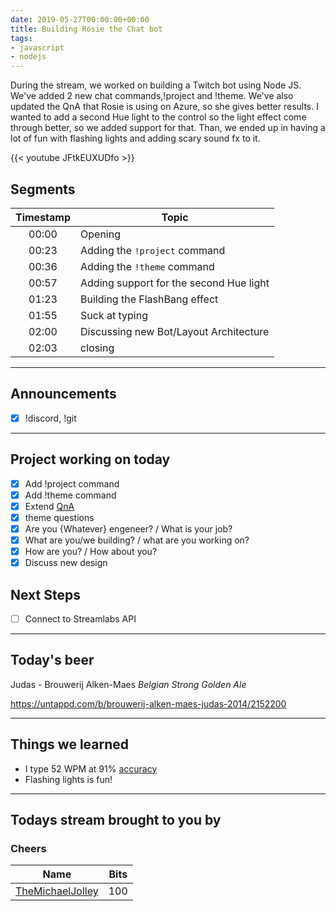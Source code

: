 ```yaml
---
date: 2019-05-27T00:00:00+00:00
title: Building Rosie the Chat bot
tags:
- javascript
- nodejs
---
```


During the stream, we worked on building a Twitch bot using Node JS.
We've added 2 new chat commands,!project and !theme. We've also updated the QnA that Rosie is using on Azure, so she gives better results.
I wanted to add a second Hue light to the control so the light effect come through better, so we added support for that. Than, we ended up in having a lot of fun with flashing lights and adding scary sound fx to it.

{{< youtube JFtkEUXUDfo >}}

<!--more-->
## Segments

| Timestamp | Topic |
|:---:| --- |
| 00:00 | Opening |
| 00:23 | Adding the `!project` command |
| 00:36 | Adding the `!theme` command |
| 00:57 | Adding support for the second Hue light|
| 01:23 | Building the FlashBang effect |
| 01:55 | Suck at typing |
| 02:00 | Discussing new Bot/Layout Architecture |
| 02:03 | closing |
---

## Announcements

- [X] !discord, !git

---

## Project working on today

- [X] Add !project command
- [X] Add !theme command
- [X] Extend [QnA](https://www.qnamaker.ai/Edit/KnowledgeBase2?kbId=3c8c22ec-f59c-4c80-b2a5-fe316e222686)
- [X] theme questions
- [X] Are you {Whatever} engeneer? / What is your job?
- [X]  What are you/we building? / what are you working on?
- [X] How are you? / How about you?
- [X] Discuss new design

## Next Steps

- [ ] Connect to Streamlabs API

---

## Today's beer

Judas - Brouwerij Alken-Maes
_Belgian Strong Golden Ale_

https://untappd.com/b/brouwerij-alken-maes-judas-2014/2152200

---

## Things we learned

- I type 52 WPM at 91% [accuracy](https://www.livechatinc.com/typing-speed-test/#/)
- Flashing lights is fun!

---

## Todays stream brought to you by

### Cheers

| Name | Bits |
| --- | --- |
| [TheMichaelJolley](https://www.twitch.tv/themichaeljolley)  | 100 |
